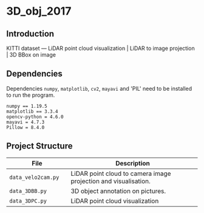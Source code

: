 # 3D_obj_2017

## Introduction
KITTI dataset — LiDAR point cloud visualization | LiDAR to image projection | 3D BBox on image


## Dependencies
Dependencies `numpy`, `matplotlib`, `cv2`, `mayavi` and 'PIL' need to be installed to run the program.
```
numpy == 1.19.5
matplotlib == 3.3.4
opencv-python = 4.6.0
mayavi = 4.7.3
Pillow = 8.4.0
```

## Project Structure

| File                   | Description                                                                                      |
| ---------------------- | ------------------------------------------------------------------------------------------------ |
| `data_velo2cam.py   `  | LiDAR point cloud to camera image projection and visualisation.                                  |
| `data_3DBB.py`         | 3D object annotation on pictures.                                                                |
| `data_3DPC.py`         | LiDAR point cloud visualization                                                                  |

